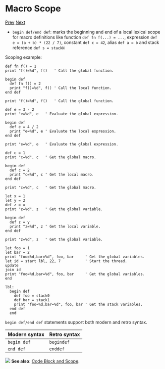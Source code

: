 # Macro Scope

[Prev]() [Next]()

* `begin def/end def`: marks the beginning and end of a local lexical scope for macro definitions like function `def fn f(...) = ...`, expression `def e = (a + b) * (22 / 7)`, constant `def c = 42`, alias `def a = b` and stack reference `def s = stackN`

Scoping example:

```basic
def fn f() = 1
print "f()=%d", f()   ' Call the global function.

begin def
  def fn f() = 2
  print "f()=%d", f() ' Call the local function.
end def

print "f()=%d", f()   ' Call the global function.
```
<!-- prg
!edit, run, title="For functions", style=""
def fn f() = 1
print "f()=%d", f()   ' Call the global function.

begin def
  def fn f() = 2
  print "f()=%d", f() ' Call the local function.
end def

print "f()=%d", f()   ' Call the global function.
-->

```basic
def e = 3 - 2
print "e=%d", e   ' Evaluate the global expression.

begin def
  def e = 4 / 2
  print "e=%d", e ' Evaluate the local expression.
end def

print "e=%d", e   ' Evaluate the global expression.
```
<!-- prg
!edit, run, title="For expressions", style=""
def e = 3 - 2
print "e=%d", e   ' Evaluate the global expression.

begin def
  def e = 4 / 2
  print "e=%d", e ' Evaluate the local expression.
end def

print "e=%d", e   ' Evaluate the global expression.
-->

```basic
def c = 1
print "c=%d", c   ' Get the global macro.

begin def
  def c = 2
  print "c=%d", c ' Get the local macro.
end def

print "c=%d", c   ' Get the global macro.
```
<!-- prg
!edit, run, title="For constants", style=""
def c = 1
print "c=%d", c   ' Get the global macro.

begin def
  def c = 2
  print "c=%d", c ' Get the local macro.
end def

print "c=%d", c   ' Get the global macro.
-->

```basic
let x = 1
let y = 2
def z = x
print "z=%d", z   ' Get the global variable.

begin def
  def z = y
  print "z=%d", z ' Get the local variable.
end def

print "z=%d", z   ' Get the global variable.
```
<!-- prg
!edit, run, title="For identifier aliases", style=""
let x = 1
let y = 2
def z = x
print "z=%d", z   ' Get the global variable.

begin def
  def z = y
  print "z=%d", z ' Get the local variable.
end def

print "z=%d", z   ' Get the global variable.
-->

```basic
let foo = 1
let bar = 2
print "foo=%d,bar=%d", foo, bar     ' Get the global variables.
let id = start lbl, 22, 7           ' Start the thread.
update
join id
print "foo=%d,bar=%d", foo, bar     ' Get the global variables.
end

lbl:
  begin def
    def foo = stack0
    def bar = stack1
    print "foo=%d,bar=%d", foo, bar ' Get the stack variables.
  end def
  end
```
<!-- prg
!edit, run, title="For stack references", style=""
let foo = 1
let bar = 2
print "foo=%d,bar=%d", foo, bar     ' Get the global variables.
let id = start lbl, 22, 7           ' Start the thread.
update
join id
print "foo=%d,bar=%d", foo, bar     ' Get the global variables.
end

lbl:
  begin def
    def foo = stack0
    def bar = stack1
    print "foo=%d,bar=%d", foo, bar ' Get the stack variables.
  end def
  end
-->

`begin def/end def` statements support both modern and retro syntax.

| Modern syntax | Retro syntax |
|---------------|--------------|
| `begin def`   | `begindef`   |
| `end def`     | `enddef`     |

<div class="content-highlight" style="min-height: 48px;">
  <img src="imgs/logo-nokbd.png" class="logo-tip"></img>
  <span class="content-text">
    <strong>See also</strong>: <a href="code-block-and-scope.html" class="nav-link">Code Block and Scope</a>.
  </span>
</div>
